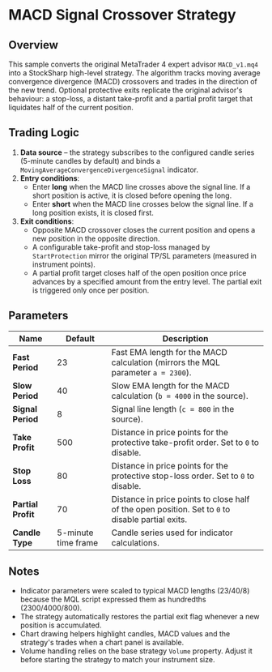 # MACD Signal Crossover Strategy

## Overview
This sample converts the original MetaTrader 4 expert advisor `MACD_v1.mq4` into a StockSharp high-level strategy. The algorithm tracks moving average convergence divergence (MACD) crossovers and trades in the direction of the new trend. Optional protective exits replicate the original advisor's behaviour: a stop-loss, a distant take-profit and a partial profit target that liquidates half of the current position.

## Trading Logic
1. **Data source** – the strategy subscribes to the configured candle series (5-minute candles by default) and binds a `MovingAverageConvergenceDivergenceSignal` indicator.
2. **Entry conditions**:
   - Enter **long** when the MACD line crosses above the signal line. If a short position is active, it is closed before opening the long.
   - Enter **short** when the MACD line crosses below the signal line. If a long position exists, it is closed first.
3. **Exit conditions**:
   - Opposite MACD crossover closes the current position and opens a new position in the opposite direction.
   - A configurable take-profit and stop-loss managed by `StartProtection` mirror the original TP/SL parameters (measured in instrument points).
   - A partial profit target closes half of the open position once price advances by a specified amount from the entry level. The partial exit is triggered only once per position.

## Parameters
| Name | Default | Description |
|------|---------|-------------|
| **Fast Period** | 23 | Fast EMA length for the MACD calculation (mirrors the MQL parameter `a = 2300`). |
| **Slow Period** | 40 | Slow EMA length for the MACD calculation (`b = 4000` in the source). |
| **Signal Period** | 8 | Signal line length (`c = 800` in the source). |
| **Take Profit** | 500 | Distance in price points for the protective take-profit order. Set to `0` to disable. |
| **Stop Loss** | 80 | Distance in price points for the protective stop-loss order. Set to `0` to disable. |
| **Partial Profit** | 70 | Distance in price points to close half of the open position. Set to `0` to disable partial exits. |
| **Candle Type** | 5-minute time frame | Candle series used for indicator calculations.

## Notes
- Indicator parameters were scaled to typical MACD lengths (23/40/8) because the MQL script expressed them as hundredths (2300/4000/800).
- The strategy automatically restores the partial exit flag whenever a new position is accumulated.
- Chart drawing helpers highlight candles, MACD values and the strategy's trades when a chart panel is available.
- Volume handling relies on the base strategy `Volume` property. Adjust it before starting the strategy to match your instrument size.
